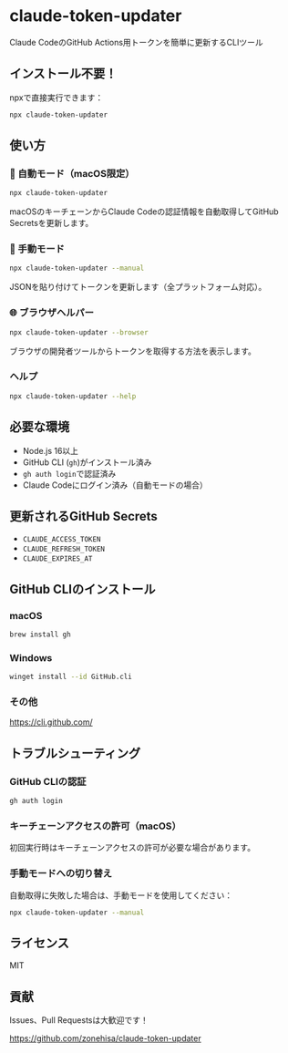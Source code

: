 # claude-token-updater

Claude CodeのGitHub Actions用トークンを簡単に更新するCLIツール

## インストール不要！

npxで直接実行できます：

```bash
npx claude-token-updater
```

## 使い方

### 🎯 自動モード（macOS限定）

```bash
npx claude-token-updater
```

macOSのキーチェーンからClaude Codeの認証情報を自動取得してGitHub Secretsを更新します。

### 📝 手動モード

```bash
npx claude-token-updater --manual
```

JSONを貼り付けてトークンを更新します（全プラットフォーム対応）。

### 🌐 ブラウザヘルパー

```bash
npx claude-token-updater --browser
```

ブラウザの開発者ツールからトークンを取得する方法を表示します。

### ヘルプ

```bash
npx claude-token-updater --help
```

## 必要な環境

- Node.js 16以上
- GitHub CLI (`gh`)がインストール済み
- `gh auth login`で認証済み
- Claude Codeにログイン済み（自動モードの場合）

## 更新されるGitHub Secrets

- `CLAUDE_ACCESS_TOKEN`
- `CLAUDE_REFRESH_TOKEN`
- `CLAUDE_EXPIRES_AT`

## GitHub CLIのインストール

### macOS
```bash
brew install gh
```

### Windows
```bash
winget install --id GitHub.cli
```

### その他
https://cli.github.com/

## トラブルシューティング

### GitHub CLIの認証

```bash
gh auth login
```

### キーチェーンアクセスの許可（macOS）

初回実行時はキーチェーンアクセスの許可が必要な場合があります。

### 手動モードへの切り替え

自動取得に失敗した場合は、手動モードを使用してください：

```bash
npx claude-token-updater --manual
```

## ライセンス

MIT

## 貢献

Issues、Pull Requestsは大歓迎です！

https://github.com/zonehisa/claude-token-updater